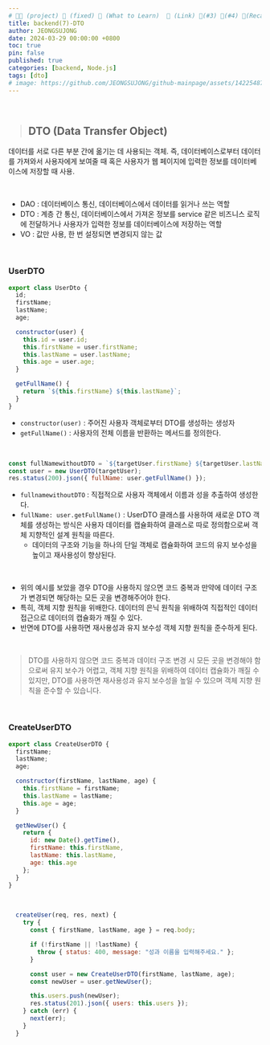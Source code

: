 ```yaml
---
# 👨‍💻 (project) 📌 (fixed) 📖 (What to Learn)  🌱 (Link) 🧷(#3) 📌(#4) 👀(Recap)
title: backend(7)-DTO
author: JEONGSUJONG
date: 2024-03-29 00:00:00 +0800
toc: true
pin: false
published: true
categories: [backend, Node.js]
tags: [dto]
# image: https://github.com/JEONGSUJONG/github-mainpage/assets/142254876/63a46f26-e1ae-489a-a5ce-154f4d4aa987
---
```


<br>

> ## DTO (Data Transfer Object)

데이터를 서로 다른 부분 간에 옮기는 데 사용되는 객체. 즉, 데이터베이스로부터 데이터를 가져와서 사용자에게 보여줄 때 혹은 사용자가 웹 페이지에 입력한 정보를 데이터베이스에 저장할 때 사용.

<br>

- DAO : 데이터베이스 통신, 데이터베이스에서 데이터를 읽거나 쓰는 역할
- DTO : 계층 간 통신, 데이터베이스에서 가져온 정보를 service 같은 비즈니스 로직에 전달하거나 사용자가 입력한 정보를 데이터베이스에 저장하는 역할
- VO : 값만 사용, 한 번 설정되면 변경되지 않는 값

<br>

### UserDTO

```javascript
export class UserDto {
  id;
  firstName;
  lastName;
  age;

  constructor(user) {
    this.id = user.id;
    this.firstName = user.firstName;
    this.lastName = user.lastName;
    this.age = user.age;
  }

  getFullName() {
    return `${this.firstName} ${this.lastName}`;
  }
}
```

- `constructor(user)` : 주어진 사용자 객체로부터 DTO를 생성하는 생성자
- `getFullName()` : 사용자의 전체 이름을 반환하는 메서드를 정의한다.

<br>

```javascript
const fullNamewithoutDTO = `${targetUser.firstName} ${targetUser.lastName}`;
const user = new UserDTO(targetUser);
res.status(200).json({ fullName: user.getFullName() });
```

- `fullnamewithoutDTO` : 직접적으로 사용자 객체에서 이름과 성을 추출하여 생성한다.
- `fullName: user.getFullName()` : UserDTO 클래스를 사용하여 새로운 DTO 객체를 생성하는 방식은 사용자 데이터를 캡슐화하여 클래스로 따로 정의함으로써 객체 지향적인 설계 원칙을 따른다.
  - 데이터의 구조와 기능을 하나의 단일 객체로 캡슐화하여 코드의 유지 보수성을 높이고 재사용성이 향상된다.

<br>

- 위의 예시를 보았을 경우 DTO을 사용하지 않으면 코드 중복과 만약에 데이터 구조가 변경되면 해당하는 모든 곳을 변경해주어야 한다.
- 특히, 객체 지향 원칙을 위배한다. 데이터의 은닉 원칙을 위배하여 직접적인 데이터 접근으로 데이터의 캡슐화가 깨질 수 있다.
- 반면에 DTO를 사용하면 재사용성과 유지 보수성 객체 지향 원칙을 준수하게 된다.

<br>

> DTO를 사용하지 않으면 코드 중복과 데이터 구조 변경 시 모든 곳을 변경해야 함으로써 유지 보수가 어렵고, 객체 지향 원칙을 위배하여 데이터 캡슐화가 깨질 수 있지만, DTO를 사용하면 재사용성과 유지 보수성을 높일 수 있으며 객체 지향 원칙을 준수할 수 있습니다.

<br>

### CreateUserDTO

```javascript
export class CreateUserDTO {
  firstName;
  lastName;
  age;

  constructor(firstName, lastName, age) {
    this.firstName = firstName;
    this.lastName = lastName;
    this.age = age;
  }

  getNewUser() {
    return {
      id: new Date().getTime(),
      firstName: this.firstName,
      lastName: this.lastName,
      age: this.age
    };
  }
}
```

<br>

```javascript
  createUser(req, res, next) {
    try {
      const { firstName, lastName, age } = req.body;

      if (!firstName || !lastName) {
        throw { status: 400, message: "성과 이름을 입력해주세요." };
      }

      const user = new CreateUserDTO(firstName, lastName, age);
      const newUser = user.getNewUser();

      this.users.push(newUser);
      res.status(201).json({ users: this.users });
    } catch (err) {
      next(err);
    }
  }
```
